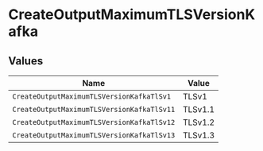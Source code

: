 # CreateOutputMaximumTLSVersionKafka


## Values

| Name                                       | Value                                      |
| ------------------------------------------ | ------------------------------------------ |
| `CreateOutputMaximumTLSVersionKafkaTlSv1`  | TLSv1                                      |
| `CreateOutputMaximumTLSVersionKafkaTlSv11` | TLSv1.1                                    |
| `CreateOutputMaximumTLSVersionKafkaTlSv12` | TLSv1.2                                    |
| `CreateOutputMaximumTLSVersionKafkaTlSv13` | TLSv1.3                                    |